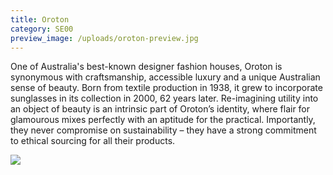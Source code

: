 ```yaml
---
title: Oroton
category: SE00
preview_image: /uploads/oroton-preview.jpg
---
```

One of Australia's best-known designer fashion houses, Oroton is synonymous with craftsmanship, accessible luxury and a unique Australian sense of beauty. Born from textile production in 1938, it grew to incorporate sunglasses in its collection in 2000, 62 years later. Re-imagining utility into an object of beauty is an intrinsic part of Oroton’s identity, where flair for glamourous mixes perfectly with an aptitude for the practical. Importantly, they never compromise on sustainability – they have a strong commitment to ethical sourcing for all their products.

![](/uploads/oroton.jpg)